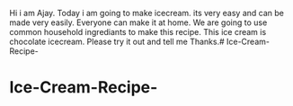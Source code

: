 Hi i am Ajay.
Today i am going to make icecream.
its very easy and can be made very easily.
Everyone can make it at home.
We are going to use common household ingrediants to make this recipe.
This ice cream is chocolate icecream.
Please try it out and tell me 
Thanks.# Ice-Cream-Recipe-
# Ice-Cream-Recipe-
